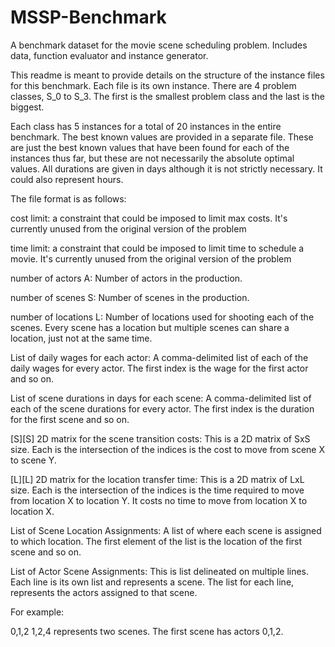 # MSSP-Benchmark
A benchmark dataset for the movie scene scheduling problem. Includes data, function evaluator and instance generator.

This readme is meant to provide details on the structure of the instance files for this benchmark. Each file is its own instance. There are 4 problem classes, S_0 to S_3. The first is the smallest problem class and the last is the biggest.

Each class has 5 instances for a total of 20 instances in the entire benchmark. The best known values are provided in a separate file. These are just the best known values that have been found for each of the instances thus far, but these are not necessarily the absolute optimal values. All durations are given in days although it is not strictly necessary. It could also represent hours.

The file format is as follows:

cost limit: a constraint that could be imposed to limit max costs. It's currently unused from the original version of the problem

time limit: a constraint that could be imposed to limit time to schedule a movie. It's currently unused from the original version of the problem

number of actors A: Number of actors in the production.

number of scenes S: Number of scenes in the production.

number of locations L: Number of locations used for shooting each of the scenes. Every scene has a location but multiple scenes can share a location, just not at the same time.

List of daily wages for each actor: A comma-delimited list of each of the daily wages for every actor. The first index is the wage for the first actor and so on.

List of scene durations in days for each scene: A comma-delimited list of each of the scene durations for every actor. The first index is the duration for the first scene and so on.

[S][S] 2D matrix for the scene transition costs: This is a 2D matrix of SxS size. Each is the intersection of the indices is the cost to move from scene X to scene Y.

[L][L] 2D matrix for the location transfer time: This is a 2D matrix of LxL size. Each is the intersection of the indices is the time required to move from location X to location Y. It costs no time to move from location X to location X.

List of Scene Location Assignments: A list of where each scene is assigned to which location. The first element of the list is the location of the first scene and so on.

List of Actor Scene Assignments: This is list delineated on multiple lines. Each line is its own list and represents a scene. The list for each line, represents the actors assigned to that scene. 

For example:

0,1,2
1,2,4
represents two scenes. The first scene has actors 0,1,2.

